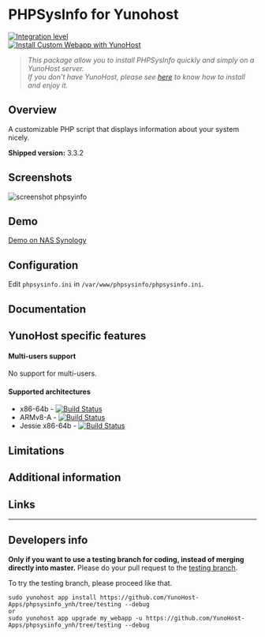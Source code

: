 # PHPSysInfo for Yunohost

[![Integration level](https://dash.yunohost.org/appci/app/phpsysinfo_ynh.svg)](https://dash.yunohost.org/appci/app/phpsysinfo_ynh)  
[![Install Custom Webapp with YunoHost](https://install-app.yunohost.org/install-with-yunohost.png)](https://install-app.yunohost.org/?app=phpsysinfo_ynh)

> *This package allow you to install PHPSysInfo quickly and simply on a YunoHost server.  
If you don't have YunoHost, please see [here](https://yunohost.org/#/install) to know how to install and enjoy it.*

## Overview

A customizable PHP script that displays information about your system nicely.

**Shipped version:** 3.3.2

## Screenshots
![screenshot phpsyinfo](https://a.fsdn.com/con/app/proj/phpsysinfo/screenshots/294411.jpg/max/max/1 "phpsysinfo screenshot")

## Demo
[Demo on NAS Synology](http://phpsysinfo.sourceforge.net/multi/index.php?disp=bootstrap&xml=synology)

## Configuration
Edit `phpsysinfo.ini` in `/var/www/phpsysinfo/phpsysinfo.ini`.

## Documentation

## YunoHost specific features

#### Multi-users support
No support for multi-users.

#### Supported architectures

* x86-64b - [![Build Status](https://ci-apps.yunohost.org/ci/logs/phpsysinfo_ynh%20%28Apps%29.svg)](https://ci-apps.yunohost.org/ci/apps/phpsysinfo_ynh/)
* ARMv8-A - [![Build Status](https://ci-apps-arm.yunohost.org/ci/logs/phpsysinfo_ynh%20%28Apps%29.svg)](https://ci-apps-arm.yunohost.org/ci/apps/phpsysinfo_ynh/)
* Jessie x86-64b - [![Build Status](https://ci-stretch.nohost.me/ci/logs/phpsysinfo_ynh%20%28Apps%29.svg)](https://ci-stretch.nohost.me/ci/apps/phpsysinfo_ynh/)

## Limitations

## Additional information

## Links

---

Developers info
----------------

**Only if you want to use a testing branch for coding, instead of merging directly into master.**
Please do your pull request to the [testing branch](https://github.com/inrepublica/phpsysinfo_ynh/tree/testing).

To try the testing branch, please proceed like that.
```
sudo yunohost app install https://github.com/YunoHost-Apps/phpsysinfo_ynh/tree/testing --debug
or
sudo yunohost app upgrade my_webapp -u https://github.com/YunoHost-Apps/phpsysinfo_ynh/tree/testing --debug
```

